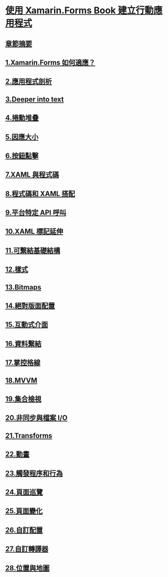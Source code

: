 # [使用 Xamarin.Forms Book 建立行動應用程式](index.md)
## [章節摘要](summaries/index.md)
## [1.Xamarin.Forms 如何適應？](summaries/chapter01.md)
## [2.應用程式剖析](summaries/chapter02.md)
## [3.Deeper into text](summaries/chapter03.md)
## [4.捲動堆疊](summaries/chapter04.md)
## [5.因應大小](summaries/chapter05.md)
## [6.按鈕點擊](summaries/chapter06.md)
## [7.XAML 與程式碼](summaries/chapter07.md)
## [8.程式碼和 XAML 搭配](summaries/chapter08.md)
## [9.平台特定 API 呼叫](summaries/chapter09.md)
## [10.XAML 標記延伸](summaries/chapter10.md)
## [11.可繫結基礎結構](summaries/chapter11.md)
## [12.樣式](summaries/chapter12.md)
## [13.Bitmaps](summaries/chapter13.md)
## [14.絕對版面配置](summaries/chapter14.md)
## [15.互動式介面](summaries/chapter15.md)
## [16.資料繫結](summaries/chapter16.md)
## [17.掌控格線](summaries/chapter17.md)
## [18.MVVM](summaries/chapter18.md)
## [19.集合檢視](summaries/chapter19.md)
## [20.非同步與檔案 I/O](summaries/chapter20.md)
## [21.Transforms](summaries/chapter21.md)
## [22.動畫](summaries/chapter22.md)
## [23.觸發程序和行為](summaries/chapter23.md)
## [24.頁面巡覽](summaries/chapter24.md)
## [25.頁面變化](summaries/chapter25.md)
## [26.自訂配置](summaries/chapter26.md)
## [27.自訂轉譯器](summaries/chapter27.md)
## [28.位置與地圖](summaries/chapter28.md)

